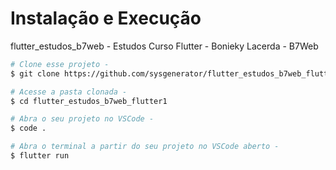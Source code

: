 # **Instalação e Execução**

flutter_estudos_b7web - Estudos Curso Flutter - Bonieky Lacerda - B7Web

```bash
# Clone esse projeto - 
$ git clone https://github.com/sysgenerator/flutter_estudos_b7web_flutter1.git

# Acesse a pasta clonada - 
$ cd flutter_estudos_b7web_flutter1

# Abra o seu projeto no VSCode - 
$ code .

# Abra o terminal a partir do seu projeto no VSCode aberto -
$ flutter run



